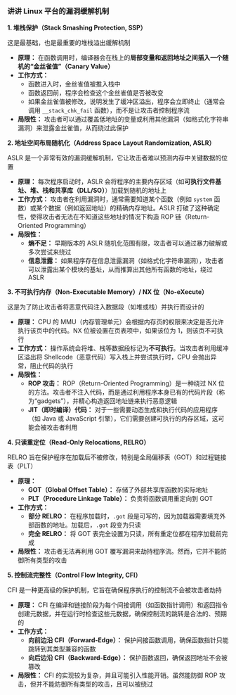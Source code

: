 ### 讲讲 Linux 平台的漏洞缓解机制

**1. 堆栈保护（Stack Smashing Protection, SSP）**

这是最基础，也是最重要的堆栈溢出缓解机制

- **原理：** 在函数调用时，编译器会在栈上的**局部变量和返回地址之间插入一个随机的“金丝雀值”（Canary Value）**
- **工作方式：**
  - 函数进入时，金丝雀值被推入栈中
  - 函数返回前，程序会检查这个金丝雀值是否被改变
  - 如果金丝雀值被修改，说明发生了缓冲区溢出，程序会立即终止（通常会调用 `__stack_chk_fail` 函数），而不是让攻击者控制程序流
- **局限性：** 攻击者可以通过覆盖低地址的变量或利用其他漏洞（如格式化字符串漏洞）来泄露金丝雀值，从而绕过此保护

**2. 地址空间布局随机化（Address Space Layout Randomization, ASLR）**

ASLR 是一个非常有效的漏洞缓解机制，它让攻击者难以预测内存中关键数据的位置

- **原理：** 每次程序启动时，ASLR 会将程序的主要内存区域（如**可执行文件基址、堆、栈和共享库（DLL/SO）**）加载到随机的地址上
- **工作方式：** 攻击者在利用漏洞时，通常需要知道某个函数（例如 `system` 函数）或某个数据（例如返回地址）的精确内存地址。ASLR 打破了这种确定性，使得攻击者无法在不知道这些地址的情况下构造 ROP 链（Return-Oriented Programming）
- **局限性：**
  - **熵不足：** 早期版本的 ASLR 随机化范围有限，攻击者可以通过暴力破解或多次尝试来绕过
  - **信息泄露：** 如果程序存在信息泄露漏洞（如格式化字符串漏洞），攻击者可以泄露出某个模块的基址，从而推算出其他所有函数的地址，绕过 ASLR

**3. 不可执行内存（Non-Executable Memory）/ NX 位（No-eXecute）**

这是为了防止攻击者将恶意代码注入数据段（如堆或栈）并执行而设计的

- **原理：** CPU 的 MMU（内存管理单元）会根据内存页的权限来决定是否允许执行该页中的代码。NX 位被设置在页表项中，如果该位为 1，则该页不可执行
- **工作方式：** 操作系统会将堆、栈等数据段标记为**不可执行**。当攻击者利用缓冲区溢出将 Shellcode（恶意代码）写入栈上并尝试执行时，CPU 会抛出异常，阻止代码的执行
- **局限性：**
  - **ROP 攻击：** ROP（Return-Oriented Programming）是一种绕过 NX 位的方法。攻击者不注入代码，而是通过利用程序本身已有的代码片段（称为“gadgets”），并精心构造返回地址链来执行恶意逻辑
  - **JIT（即时编译）代码：** 对于一些需要动态生成和执行代码的应用程序（如 Java 或 JavaScript 引擎），它们需要创建可执行的内存区域，这可能会被攻击者利用

**4. 只读重定位（Read-Only Relocations, RELRO）**

RELRO 旨在保护程序在加载后不被修改，特别是全局偏移表（GOT）和过程链接表（PLT）

- **原理：**
  - **GOT（Global Offset Table）：** 存储了外部共享库函数的实际地址
  - **PLT（Procedure Linkage Table）：** 负责将函数调用重定向到 GOT
- **工作方式：**
  - **部分 RELRO：** 在程序加载时，`.got` 段是可写的，因为加载器需要填充外部函数的地址。加载后，`.got` 段变为只读
  - **完全 RELRO：** 将 GOT 表完全设置为只读，所有重定位都在程序加载前完成
- **局限性：** 攻击者无法再利用 GOT 覆写漏洞来劫持程序流。然而，它并不能防御所有类型的攻击

**5. 控制流完整性（Control Flow Integrity, CFI）**

CFI 是一种更高级的保护机制，它旨在确保程序执行的控制流不会被攻击者劫持

- **原理：** CFI 在编译和链接阶段为每个间接调用（如函数指针调用）和返回指令创建元数据，并在运行时检查这些元数据，确保控制流的跳转是合法的、预期的
- **工作方式：**
  - **向前边沿 CFI（Forward-Edge）：** 保护间接函数调用，确保函数指针只能跳转到其类型兼容的函数
  - **向后边沿 CFI（Backward-Edge）：** 保护函数返回，确保返回地址不会被篡改
- **局限性：** CFI 的实现较为复杂，并且可能引入性能开销。虽然能防御 ROP 攻击，但并不能防御所有类型的攻击，且可以被绕过
